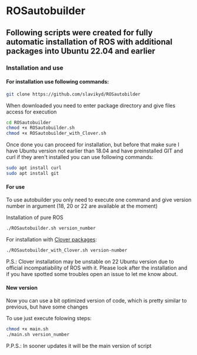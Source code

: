 # ROSautobuilder

## Following scripts were created for fully automatic installation of ROS with additional packages into Ubuntu 22.04 and earlier

### Installation and use

#### For installation use following commands:
```bash
git clone https://github.com/slavikyd/ROSautobilder
```
When downloaded you need to enter package directory and give files access for execution
```bash
cd ROSautobuilder
chmod +x ROSautobuilder.sh
chmod +x ROSautobuilder_with_Clover.sh
```
Once done you can proceed for installation, but before that make sure I have Ubuntu version not earlier than 18.04 and have preinstalled GIT and curl if they aren't installed you can use following commands:
```bash
sudo apt install curl
sudo apt install git
```

#### For use
To use autobuilder you only need to execute one command and give version number in argument (18, 20 or 22 are available at the moment)

Installation of pure ROS
```bash
./ROSautobuilder.sh version_number
```
For installation with [Clover packages](https://github.com/CopterExpress/clover):
```bash
./ROSautobuilder_with_Clover.sh version-number
```
P.S.: Clover installation may be unstable on 22 Ubuntu version due to official incompatiability of ROS with it. Please look after the installation and if you have spotted some troubles open an issue to let me know about.
#### New version
Now you can use a bit optimized version of code, which is pretty similar to previous, but have some changes

To use just execute folowing steps:
```bash
chmod +x main.sh
./main.sh version_number
```
P.P.S.: In sooner updates it will be the main version of script

